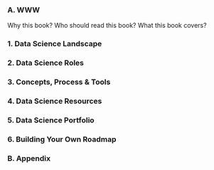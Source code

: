 ### A. WWW
Why this book?
Who should read this book?
What this book covers?

### 1. Data Science Landscape
### 2. Data Science Roles
### 3. Concepts, Process & Tools
### 4. Data Science Resources
### 5. Data Science Portfolio
### 6. Building Your Own Roadmap

### B. Appendix
